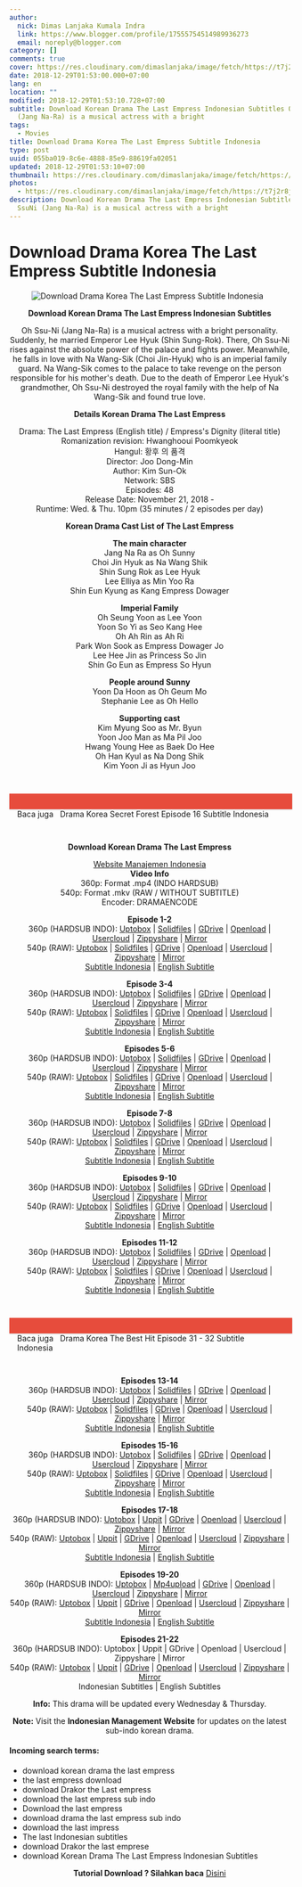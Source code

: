 ```yaml
---
author:
  nick: Dimas Lanjaka Kumala Indra
  link: https://www.blogger.com/profile/17555754514989936273
  email: noreply@blogger.com
category: []
comments: true
cover: https://res.cloudinary.com/dimaslanjaka/image/fetch/https://t7j2r8j8.stackpathcdn.com/wp-content/uploads/2018/11/Download-Drama-Korea-The-Last-Empress-Subtitle-Indonesia-678x381.jpg
date: 2018-12-29T01:53:00.000+07:00
lang: en
location: ""
modified: 2018-12-29T01:53:10.728+07:00
subtitle: Download Korean Drama The Last Empress Indonesian Subtitles Oh SsuNi
  (Jang Na-Ra) is a musical actress with a bright
tags:
  - Movies
title: Download Drama Korea The Last Empress Subtitle Indonesia
type: post
uuid: 055ba019-8c6e-4888-85e9-88619fa02051
updated: 2018-12-29T01:53:10+07:00
thumbnail: https://res.cloudinary.com/dimaslanjaka/image/fetch/https://t7j2r8j8.stackpathcdn.com/wp-content/uploads/2018/11/Download-Drama-Korea-The-Last-Empress-Subtitle-Indonesia-678x381.jpg
photos:
  - https://res.cloudinary.com/dimaslanjaka/image/fetch/https://t7j2r8j8.stackpathcdn.com/wp-content/uploads/2018/11/Download-Drama-Korea-The-Last-Empress-Subtitle-Indonesia-678x381.jpg
description: Download Korean Drama The Last Empress Indonesian Subtitles Oh
  SsuNi (Jang Na-Ra) is a musical actress with a bright
---
```


<h1 for="title" class="notranslate">Download Drama Korea The Last Empress Subtitle Indonesia</h1>  <div>  <div class="entry-content clearfix">  <figure class="entry-thumbnail"><img src="https://res.cloudinary.com/dimaslanjaka/image/fetch/https://t7j2r8j8.stackpathcdn.com/wp-content/uploads/2018/11/Download-Drama-Korea-The-Last-Empress-Subtitle-Indonesia-678x381.jpg" alt="Download Drama Korea The Last Empress Subtitle Indonesia" title="Download Korean Drama The Last Empress Indonesian Subtitles" class="notranslate"></figure><p style="text-align: center;"> <span class="notranslate"> <strong>Download Korean Drama The Last Empress Indonesian Subtitles</strong></span> </p>  <p style="text-align: center;"> <span class="notranslate"> Oh Ssu-Ni (Jang Na-Ra) is a musical actress with a bright personality.</span> <span class="notranslate"> Suddenly, he married Emperor Lee Hyuk (Shin Sung-Rok).</span> <span class="notranslate"> There, Oh Ssu-Ni rises against the absolute power of the palace and fights power.</span> <span class="notranslate"> Meanwhile, he falls in love with Na Wang-Sik (Choi Jin-Hyuk) who is an imperial family guard.</span> <span class="notranslate"> Na Wang-Sik comes to the palace to take revenge on the person responsible for his mother's death.</span> <span class="notranslate"> Due to the death of Emperor Lee Hyuk's grandmother, Oh Ssu-Ni destroyed the royal family with the help of Na Wang-Sik and found true love.</span> </p>  <p style="text-align: center;"> <span class="notranslate"> <strong>Details Korean Drama The Last Empress</strong></span> </p>  <p style="text-align: center;"> <span class="notranslate"> Drama: The Last Empress (English title) / Empress's Dignity (literal title)</span> <br><span class="notranslate"> Romanization revision: Hwanghooui Poomkyeok</span> <br><span class="notranslate"> Hangul: 황후 의 품격</span> <br><span class="notranslate"> Director: Joo Dong-Min</span> <br><span class="notranslate"> Author: Kim Sun-Ok</span> <br><span class="notranslate"> Network: SBS</span> <br><span class="notranslate"> Episodes: 48</span> <br><span class="notranslate"> Release Date: November 21, 2018 -</span> <br><span class="notranslate"> Runtime: Wed.</span> <span class="notranslate"> &amp; Thu.</span> <span class="notranslate"> 10pm (35 minutes / 2 episodes per day)</span> </p>  <p style="text-align: center;"> <span class="notranslate"> <strong>Korean Drama Cast List of The Last Empress</strong></span> </p>  <p style="text-align: center;"> <span class="notranslate"> <strong>The main character</strong></span> <br><span class="notranslate"> Jang Na Ra as Oh Sunny</span> <br><span class="notranslate"> Choi Jin Hyuk as Na Wang Shik</span> <br><span class="notranslate"> Shin Sung Rok as Lee Hyuk</span> <br><span class="notranslate"> Lee Elliya as Min Yoo Ra</span> <br><span class="notranslate"> Shin Eun Kyung as Kang Empress Dowager</span> </p>  <p style="text-align: center;"> <span class="notranslate"> <strong>Imperial Family</strong></span> <br><span class="notranslate"> Oh Seung Yoon as Lee Yoon</span> <br><span class="notranslate"> Yoon So Yi as Seo Kang Hee</span> <br><span class="notranslate"> Oh Ah Rin as Ah Ri</span> <br><span class="notranslate"> Park Won Sook as Empress Dowager Jo</span> <br><span class="notranslate"> Lee Hee Jin as Princess So Jin</span> <br><span class="notranslate"> Shin Go Eun as Empress So Hyun</span> </p>  <p style="text-align: center;"> <span class="notranslate"> <strong>People around Sunny</strong></span> <br><span class="notranslate"> Yoon Da Hoon as Oh Geum Mo</span> <br><span class="notranslate"> Stephanie Lee as Oh Hello</span> </p>  <p style="text-align: center;"> <span class="notranslate"> <strong>Supporting cast</strong></span> <br><span class="notranslate"> Kim Myung Soo as Mr. Byun</span> <br><span class="notranslate"> Yoon Joo Man as Ma Pil Joo</span> <br><span class="notranslate"> Hwang Young Hee as Baek Do Hee</span> <br><span class="notranslate"> Oh Han Kyul as Na Dong Shik</span> <br><span class="notranslate"> Kim Yoon Ji as Hyun Joo</span> </p>  <div style="clear:both; margin-top:3em; margin-bottom:3em;" class="notranslate"> <a href="https://webmanajemen.com/search/?q=drama%20korea%20secret%20forest" target="_blank" class="notranslate u6d2f4d93ee3c97fb61f90dcb6b7e2423" data-wpel-link="internal"></a> <style>.u6d2f4d93ee3c97fb61f90dcb6b7e2423{padding:0;margin:0;padding-top:1em!important;padding-bottom:1em!important;width:100%;display:block;font-weight:700;background-color:#E74C3C;border:0!important;border-left:4px solid #E74C3C!important;box-shadow:0 1px 2px rgba(0,0,0,.17);-moz-box-shadow:0 1px 2px rgba(0,0,0,.17);-o-box-shadow:0 1px 2px rgba(0,0,0,.17);-webkit-box-shadow:0 1px 2px rgba(0,0,0,.17);text-decoration:none}.u6d2f4d93ee3c97fb61f90dcb6b7e2423:active,.u6d2f4d93ee3c97fb61f90dcb6b7e2423:hover{opacity:1;transition:opacity 250ms;webkit-transition:opacity 250ms;text-decoration:none}.u6d2f4d93ee3c97fb61f90dcb6b7e2423{transition:background-color 250ms;webkit-transition:background-color 250ms;opacity:1;transition:opacity 250ms;webkit-transition:opacity 250ms}.u6d2f4d93ee3c97fb61f90dcb6b7e2423 .ctaText{font-weight:700;color:#000;text-decoration:none;font-size:16px}.u6d2f4d93ee3c97fb61f90dcb6b7e2423 .postTitle{color:#ECF0F1;text-decoration:underline!important;font-size:16px}.u6d2f4d93ee3c97fb61f90dcb6b7e2423:hover .postTitle{text-decoration:underline!important}</style>  <div style="padding-left:1em; padding-right:1em;" class="notranslate"> <span class="notranslate ctaText">Baca juga</span> &nbsp; <span class="notranslate postTitle">Drama Korea Secret Forest Episode 16 Subtitle Indonesia</span> </div>  </div>  <p style="text-align: center;"> <span class="notranslate"> <strong>Download Korean Drama The Last Empress</strong></span> </p>  <p style="text-align: center;"> <a href="https://webmanajemen.com/search/?q=" data-wpel-link="internal" class="notranslate" target="_blank">Website Manajemen Indonesia</a> <br><span class="notranslate"> <strong>Video Info</strong></span> <br><span class="notranslate"> 360p: Format .mp4 (INDO HARDSUB)</span> <br><span class="notranslate"> 540p: Format .mkv (RAW / WITHOUT SUBTITLE)</span> <br><span class="notranslate"> Encoder: DRAMAENCODE</span> </p>  <p style="text-align: center;"> <span class="notranslate"> <strong>Episode 1-2</strong></span> <strong><br></strong> <span class="notranslate"> 360p (HARDSUB INDO): <a href="https://uptobox.com/2q8sp8yq70r4" data-wpel-link="external" target="_blank" rel="noopener noreferer nofollow" class="notranslate">Uptobox</a> |</span> <span class="notranslate"> <a href="http://www.solidfiles.com/v/Najak3BY3MZZ7" data-wpel-link="external" target="_blank" rel="noopener noreferer nofollow" class="notranslate">Solidfiles</a> |</span> <span class="notranslate"> <a href="https://drive.google.com/uc?id=1kfYURR3s-TMDd621ejZN3Nt746Ju4oqh&amp;export=download" data-wpel-link="external" target="_blank" rel="noopener noreferer nofollow" class="notranslate">GDrive</a> |</span> <span class="notranslate"> <a href="" data-wpel-link="external" target="_blank" rel="nofollow noopener noreferrer" class="notranslate">Openload</a> |</span> <span class="notranslate"> <a href="https://userscloud.com/ymdpehc1ss5d" data-wpel-link="external" target="_blank" rel="noopener noreferer nofollow" class="notranslate">Usercloud</a> |</span> <span class="notranslate"> <a href="https://www68.zippyshare.com/v/3IQdvFqy/file.html" data-wpel-link="external" target="_blank" rel="noopener noreferer nofollow" class="notranslate">Zippyshare</a> |</span> <a href="https://mirrorace.com/m/29u9x" data-wpel-link="external" target="_blank" rel="noopener noreferer nofollow" class="notranslate">Mirror</a> <br><span class="notranslate"> 540p (RAW): <a href="https://uptobox.com/vxnc4m1bz9mc" data-wpel-link="external" target="_blank" rel="noopener noreferer nofollow" class="notranslate">Uptobox</a> |</span> <span class="notranslate"> <a href="http://www.solidfiles.com/v/2GZr7yaxNwpDK" data-wpel-link="external" target="_blank" rel="noopener noreferer nofollow" class="notranslate">Solidfiles</a> |</span> <span class="notranslate"> <a href="https://drive.google.com/uc?id=1AWBEO4ywZPV5VqoP56PVxVXPLy-00o4N&amp;export=download" data-wpel-link="external" target="_blank" rel="noopener noreferer nofollow" class="notranslate">GDrive</a> |</span> <span class="notranslate"> <a href="" data-wpel-link="external" target="_blank" rel="nofollow noopener noreferrer" class="notranslate">Openload</a> |</span> <span class="notranslate"> <a href="https://userscloud.com/pzh9xc9yxs2j" data-wpel-link="external" target="_blank" rel="noopener noreferer nofollow" class="notranslate">Usercloud</a> |</span> <span class="notranslate"> <a href="https://www54.zippyshare.com/v/NDXEIwT4/file.html" data-wpel-link="external" target="_blank" rel="noopener noreferer nofollow" class="notranslate">Zippyshare</a> |</span> <a href="https://mirrorace.com/m/2Pqro" data-wpel-link="external" target="_blank" rel="noopener noreferer nofollow" class="notranslate">Mirror</a> <br><span class="notranslate"> <a href="https://subscene.com/subtitles/the-last-empress-empress-dignity-hwanghooui-poomkyeok/indonesian/1886236" data-wpel-link="external" target="_blank" rel="noopener noreferer nofollow" class="notranslate">Subtitle Indonesia</a> |</span> <a href="https://subscene.com/subtitles/the-last-empress-empress-dignity-hwanghooui-poomkyeok/english/1885939" data-wpel-link="external" target="_blank" rel="noopener noreferer nofollow" class="notranslate">English Subtitle</a> </p>  <p style="text-align: center;"> <span class="notranslate"> <strong>Episode 3-4</strong></span> <strong><br></strong> <span class="notranslate"> 360p (HARDSUB INDO): <a href="https://uptobox.com/eemwd5t5pnjp" data-wpel-link="external" target="_blank" rel="noopener noreferer nofollow" class="notranslate">Uptobox</a> |</span> <span class="notranslate"> <a href="http://www.solidfiles.com/v/VB4KddZp4Bg4j" data-wpel-link="external" target="_blank" rel="noopener noreferer nofollow" class="notranslate">Solidfiles</a> |</span> <span class="notranslate"> <a href="https://drive.google.com/uc?id=1GKMyAYGKmOBOtSGEk3PGlEtHKQLws9mF&amp;export=download" data-wpel-link="external" target="_blank" rel="noopener noreferer nofollow" class="notranslate">GDrive</a> |</span> <span class="notranslate"> <a href="" data-wpel-link="external" target="_blank" rel="nofollow noopener noreferrer" class="notranslate">Openload</a> |</span> <span class="notranslate"> <a href="https://userscloud.com/neg7dmmes0vm" data-wpel-link="external" target="_blank" rel="noopener noreferer nofollow" class="notranslate">Usercloud</a> |</span> <span class="notranslate"> <a href="https://www56.zippyshare.com/v/GHDIyqEx/file.html" data-wpel-link="external" target="_blank" rel="noopener noreferer nofollow" class="notranslate">Zippyshare</a> |</span> <a href="https://mirrorace.com/m/1tx3v" data-wpel-link="external" target="_blank" rel="noopener noreferer nofollow" class="notranslate">Mirror</a> <br><span class="notranslate"> 540p (RAW): <a href="https://uptobox.com/yvkcjgpvhki2" data-wpel-link="external" target="_blank" rel="noopener noreferer nofollow" class="notranslate">Uptobox</a> |</span> <span class="notranslate"> <a href="http://www.solidfiles.com/v/RKjKPmqgaVPGY" data-wpel-link="external" target="_blank" rel="noopener noreferer nofollow" class="notranslate">Solidfiles</a> |</span> <span class="notranslate"> <a href="https://drive.google.com/uc?id=1B4cfJbcxKRYVr_zJJZaL3KqOuu_YueDb&amp;export=download" data-wpel-link="external" target="_blank" rel="noopener noreferer nofollow" class="notranslate">GDrive</a> |</span> <span class="notranslate"> <a href="" data-wpel-link="external" target="_blank" rel="nofollow noopener noreferrer" class="notranslate">Openload</a> |</span> <span class="notranslate"> <a href="https://userscloud.com/0v8x0uxcrmok" data-wpel-link="external" target="_blank" rel="noopener noreferer nofollow" class="notranslate">Usercloud</a> |</span> <span class="notranslate"> <a href="https://www86.zippyshare.com/v/Ro78KNkX/file.html" data-wpel-link="external" target="_blank" rel="noopener noreferer nofollow" class="notranslate">Zippyshare</a> |</span> <a href="https://mirrorace.com/m/29u5f" data-wpel-link="external" target="_blank" rel="noopener noreferer nofollow" class="notranslate">Mirror</a> <br><span class="notranslate"> <a href="https://subscene.com/subtitles/the-last-empress-empress-dignity-hwanghooui-poomkyeok/indonesian/1886808" data-wpel-link="external" target="_blank" rel="noopener noreferer nofollow" class="notranslate">Subtitle Indonesia</a> |</span> <a href="https://subscene.com/subtitles/the-last-empress-empress-dignity-hwanghooui-poomkyeok/english/1886471" data-wpel-link="external" target="_blank" rel="noopener noreferer nofollow" class="notranslate">English Subtitle</a> </p>  <p style="text-align: center;"> <span class="notranslate"> <strong>Episodes 5-6</strong></span> <strong><br></strong> <span class="notranslate"> 360p (HARDSUB INDO): <a href="https://uptobox.com/nm9ek66i744c" data-wpel-link="external" target="_blank" rel="noopener noreferer nofollow" class="notranslate">Uptobox</a> |</span> <span class="notranslate"> <a href="http://www.solidfiles.com/v/AnwV5853a6M3D" data-wpel-link="external" target="_blank" rel="noopener noreferer nofollow" class="notranslate">Solidfiles</a> |</span> <span class="notranslate"> <a href="https://drive.google.com/uc?id=1Hh-lIocli-vtnJ0uiFN44ukWO7p_19Mm&amp;export=download" data-wpel-link="external" target="_blank" rel="noopener noreferer nofollow" class="notranslate">GDrive</a> |</span> <span class="notranslate"> <a href="" data-wpel-link="external" target="_blank" rel="nofollow noopener noreferrer" class="notranslate">Openload</a> |</span> <span class="notranslate"> <a href="https://userscloud.com/mvqqkdm0p8if" data-wpel-link="external" target="_blank" rel="noopener noreferer nofollow" class="notranslate">Usercloud</a> |</span> <span class="notranslate"> <a href="https://www62.zippyshare.com/v/IlyZUzjO/file.html" data-wpel-link="external" target="_blank" rel="noopener noreferer nofollow" class="notranslate">Zippyshare</a> |</span> <a href="https://mirrorace.com/m/4Rq5C" data-wpel-link="external" target="_blank" rel="noopener noreferer nofollow" class="notranslate">Mirror</a> <br><span class="notranslate"> 540p (RAW): <a href="https://uptobox.com/hzpvuf5keoqm" data-wpel-link="external" target="_blank" rel="noopener noreferer nofollow" class="notranslate">Uptobox</a> |</span> <span class="notranslate"> <a href="http://www.solidfiles.com/v/e8ReLZe5akD5B" data-wpel-link="external" target="_blank" rel="noopener noreferer nofollow" class="notranslate">Solidfiles</a> |</span> <span class="notranslate"> <a href="https://drive.google.com/uc?id=1XefSOChI8pYTHOtxECvRVIumXq-JWheh&amp;export=download" data-wpel-link="external" target="_blank" rel="noopener noreferer nofollow" class="notranslate">GDrive</a> |</span> <span class="notranslate"> <a href="" data-wpel-link="external" target="_blank" rel="nofollow noopener noreferrer" class="notranslate">Openload</a> |</span> <span class="notranslate"> <a href="https://userscloud.com/9n04bb3yey6n" data-wpel-link="external" target="_blank" rel="noopener noreferer nofollow" class="notranslate">Usercloud</a> |</span> <span class="notranslate"> <a href="https://www23.zippyshare.com/v/tEpXgeQ8/file.html" data-wpel-link="external" target="_blank" rel="noopener noreferer nofollow" class="notranslate">Zippyshare</a> |</span> <a href="https://mirrorace.com/m/3vuhg" data-wpel-link="external" target="_blank" rel="noopener noreferer nofollow" class="notranslate">Mirror</a> <br><span class="notranslate"> <a href="https://subscene.com/subtitles/the-last-empress-empress-dignity-hwanghooui-poomkyeok/indonesian/1890249" data-wpel-link="external" target="_blank" rel="noopener noreferer nofollow" class="notranslate">Subtitle Indonesia</a> |</span> <a href="https://subscene.com/subtitles/the-last-empress-empress-dignity-hwanghooui-poomkyeok/english/1889969" data-wpel-link="external" target="_blank" rel="noopener noreferer nofollow" class="notranslate">English Subtitle</a> </p>  <p style="text-align: center;"> <span class="notranslate"> <strong>Episode 7-8</strong></span> <strong><br></strong> <span class="notranslate"> 360p (HARDSUB INDO): <a href="https://uptobox.com/9mil9tgvt910" data-wpel-link="external" target="_blank" rel="noopener noreferer nofollow" class="notranslate">Uptobox</a> |</span> <span class="notranslate"> <a href="http://www.solidfiles.com/v/vDpdyAXevenLz" data-wpel-link="external" target="_blank" rel="noopener noreferer nofollow" class="notranslate">Solidfiles</a> |</span> <span class="notranslate"> <a href="https://drive.google.com/uc?id=1IUVZIBrB5_TJYfvIa0iYG3LUx9qBGVyz&amp;export=download" data-wpel-link="external" target="_blank" rel="noopener noreferer nofollow" class="notranslate">GDrive</a> |</span> <span class="notranslate"> <a href="" data-wpel-link="external" target="_blank" rel="nofollow noopener noreferrer" class="notranslate">Openload</a> |</span> <span class="notranslate"> <a href="https://userscloud.com/ncpxzil6po31" data-wpel-link="external" target="_blank" rel="noopener noreferer nofollow" class="notranslate">Usercloud</a> |</span> <span class="notranslate"> <a href="https://www4.zippyshare.com/v/Cj0fMbLn/file.html" data-wpel-link="external" target="_blank" rel="noopener noreferer nofollow" class="notranslate">Zippyshare</a> |</span> <a href="https://mirrorace.com/m/4bt5g" data-wpel-link="external" target="_blank" rel="noopener noreferer nofollow" class="notranslate">Mirror</a> <br><span class="notranslate"> 540p (RAW): <a href="https://uptobox.com/cqo5xlu83zyd" data-wpel-link="external" target="_blank" rel="noopener noreferer nofollow" class="notranslate">Uptobox</a> |</span> <span class="notranslate"> <a href="http://www.solidfiles.com/v/3PMv5yrZzw8rL" data-wpel-link="external" target="_blank" rel="noopener noreferer nofollow" class="notranslate">Solidfiles</a> |</span> <span class="notranslate"> <a href="https://drive.google.com/uc?id=1OAFBeKk79XfZfLd-m6WMk20uOG3p93Rr&amp;export=download" data-wpel-link="external" target="_blank" rel="noopener noreferer nofollow" class="notranslate">GDrive</a> |</span> <span class="notranslate"> <a href="" data-wpel-link="external" target="_blank" rel="nofollow noopener noreferrer" class="notranslate">Openload</a> |</span> <span class="notranslate"> <a href="https://userscloud.com/7wqjqpel2bfb" data-wpel-link="external" target="_blank" rel="noopener noreferer nofollow" class="notranslate">Usercloud</a> |</span> <span class="notranslate"> <a href="https://www36.zippyshare.com/v/ZR4vBvdb/file.html" data-wpel-link="external" target="_blank" rel="noopener noreferer nofollow" class="notranslate">Zippyshare</a> |</span> <a href="https://mirrorace.com/m/4bsA1" data-wpel-link="external" target="_blank" rel="noopener noreferer nofollow" class="notranslate">Mirror</a> <br><span class="notranslate"> <a href="https://subscene.com/subtitles/the-last-empress-empress-dignity-hwanghooui-poomkyeok/indonesian/1890842" data-wpel-link="external" target="_blank" rel="noopener noreferer nofollow" class="notranslate">Subtitle Indonesia</a> |</span> <a href="https://subscene.com/subtitles/the-last-empress-empress-dignity-hwanghooui-poomkyeok/english/1890527" data-wpel-link="external" target="_blank" rel="noopener noreferer nofollow" class="notranslate">English Subtitle</a> </p>  <p style="text-align: center;"> <span class="notranslate"> <strong>Episodes 9-10</strong></span> <strong><br></strong> <span class="notranslate"> 360p (HARDSUB INDO): <a href="https://uptobox.com/f7br001efnl2" data-wpel-link="external" target="_blank" rel="noopener noreferer nofollow" class="notranslate">Uptobox</a> |</span> <span class="notranslate"> <a href="http://www.solidfiles.com/v/GGGNNGANGxjBK" data-wpel-link="external" target="_blank" rel="noopener noreferer nofollow" class="notranslate">Solidfiles</a> |</span> <span class="notranslate"> <a href="https://drive.google.com/uc?id=11EpN1_57f2oYYaqlLMKm3EwV5SpG9xjP&amp;export=download" data-wpel-link="external" target="_blank" rel="noopener noreferer nofollow" class="notranslate">GDrive</a> |</span> <span class="notranslate"> <a href="" data-wpel-link="external" target="_blank" rel="nofollow noopener noreferrer" class="notranslate">Openload</a> |</span> <span class="notranslate"> <a href="https://userscloud.com/3qto8lxfa9ft" data-wpel-link="external" target="_blank" rel="noopener noreferer nofollow" class="notranslate">Usercloud</a> |</span> <span class="notranslate"> <a href="https://www13.zippyshare.com/v/o9AcG7UP/file.html" data-wpel-link="external" target="_blank" rel="noopener noreferer nofollow" class="notranslate">Zippyshare</a> |</span> <a href="https://mirrorace.com/m/4bybx" data-wpel-link="external" target="_blank" rel="noopener noreferer nofollow" class="notranslate">Mirror</a> <br><span class="notranslate"> 540p (RAW): <a href="https://uptobox.com/bx0sdy3nog2i" data-wpel-link="external" target="_blank" rel="noopener noreferer nofollow" class="notranslate">Uptobox</a> |</span> <span class="notranslate"> <a href="http://www.solidfiles.com/v/ZQQRjdwVpja3d" data-wpel-link="external" target="_blank" rel="noopener noreferer nofollow" class="notranslate">Solidfiles</a> |</span> <span class="notranslate"> <a href="https://drive.google.com/uc?id=19-rfcRdCzoTJBfPxx6rwy_3Of3yL1itQ&amp;export=download" data-wpel-link="external" target="_blank" rel="noopener noreferer nofollow" class="notranslate">GDrive</a> |</span> <span class="notranslate"> <a href="" data-wpel-link="external" target="_blank" rel="nofollow noopener noreferrer" class="notranslate">Openload</a> |</span> <span class="notranslate"> <a href="https://userscloud.com/ujeowy2wookw" data-wpel-link="external" target="_blank" rel="noopener noreferer nofollow" class="notranslate">Usercloud</a> |</span> <span class="notranslate"> <a href="https://www99.zippyshare.com/v/vDz2YvNV/file.html" data-wpel-link="external" target="_blank" rel="noopener noreferer nofollow" class="notranslate">Zippyshare</a> |</span> <a href="https://mirrorace.com/m/3vA1x" data-wpel-link="external" target="_blank" rel="noopener noreferer nofollow" class="notranslate">Mirror</a> <br><span class="notranslate"> <a href="https://subscene.com/subtitles/the-last-empress-empress-dignity-hwanghooui-poomkyeok/indonesian/1894131" data-wpel-link="external" target="_blank" rel="noopener noreferer nofollow" class="notranslate">Subtitle Indonesia</a> |</span> <a href="https://subscene.com/subtitles/the-last-empress-empress-dignity-hwanghooui-poomkyeok/english/1893909" data-wpel-link="external" target="_blank" rel="noopener noreferer nofollow" class="notranslate">English Subtitle</a> </p>  <p style="text-align: center;"> <span class="notranslate"> <strong>Episodes 11-12</strong></span> <strong><br></strong> <span class="notranslate"> 360p (HARDSUB INDO): <a href="https://uptobox.com/mhy0rgx382pg" data-wpel-link="external" target="_blank" rel="noopener noreferer nofollow" class="notranslate">Uptobox</a> |</span> <span class="notranslate"> <a href="http://www.solidfiles.com/v/r66k82gNwrMBx" data-wpel-link="external" target="_blank" rel="noopener noreferer nofollow" class="notranslate">Solidfiles</a> |</span> <span class="notranslate"> <a href="https://drive.google.com/uc?id=1zla1rtPSWmU5VB3z4fiApPT9ep-OKvKR&amp;export=download" data-wpel-link="external" target="_blank" rel="noopener noreferer nofollow" class="notranslate">GDrive</a> |</span> <span class="notranslate"> <a href="" data-wpel-link="external" target="_blank" rel="nofollow noopener noreferrer" class="notranslate">Openload</a> |</span> <span class="notranslate"> <a href="https://userscloud.com/mrs0fu5itdh4" data-wpel-link="external" target="_blank" rel="noopener noreferer nofollow" class="notranslate">Usercloud</a> |</span> <span class="notranslate"> <a href="https://www115.zippyshare.com/v/0Fko6i6r/file.html" data-wpel-link="external" target="_blank" rel="noopener noreferer nofollow" class="notranslate">Zippyshare</a> |</span> <a href="https://mirrorace.com/m/2PE69" data-wpel-link="external" target="_blank" rel="noopener noreferer nofollow" class="notranslate">Mirror</a> <br><span class="notranslate"> 540p (RAW): <a href="https://uptobox.com/vsu6qvd5s891" data-wpel-link="external" target="_blank" rel="noopener noreferer nofollow" class="notranslate">Uptobox</a> |</span> <span class="notranslate"> <a href="http://www.solidfiles.com/v/mXXakZqn42pwW" data-wpel-link="external" target="_blank" rel="noopener noreferer nofollow" class="notranslate">Solidfiles</a> |</span> <span class="notranslate"> <a href="https://drive.google.com/uc?id=1KV1oBarV0HUTqBgTGiqCVPxSEJFGZ2zj&amp;export=download" data-wpel-link="external" target="_blank" rel="noopener noreferer nofollow" class="notranslate">GDrive</a> |</span> <span class="notranslate"> <a href="" data-wpel-link="external" target="_blank" rel="nofollow noopener noreferrer" class="notranslate">Openload</a> |</span> <span class="notranslate"> <a href="https://userscloud.com/pyzaioh4gkoy" data-wpel-link="external" target="_blank" rel="noopener noreferer nofollow" class="notranslate">Usercloud</a> |</span> <span class="notranslate"> <a href="https://www105.zippyshare.com/v/NMWhwmWq/file.html" data-wpel-link="external" target="_blank" rel="noopener noreferer nofollow" class="notranslate">Zippyshare</a> |</span> <a href="https://mirrorace.com/m/5xt8x" data-wpel-link="external" target="_blank" rel="noopener noreferer nofollow" class="notranslate">Mirror</a> <br><span class="notranslate"> <a href="https://subscene.com/subtitles/the-last-empress-empress-dignity-hwanghooui-poomkyeok/indonesian/1894610" data-wpel-link="external" target="_blank" rel="noopener noreferer nofollow" class="notranslate">Subtitle Indonesia</a> |</span> <a href="https://subscene.com/subtitles/the-last-empress-empress-dignity-hwanghooui-poomkyeok/english/1894425" data-wpel-link="external" target="_blank" rel="noopener noreferer nofollow" class="notranslate">English Subtitle</a> </p>  <div style="clear:both; margin-top:3em; margin-bottom:3em;" class="notranslate"> <a href="https://webmanajemen.com/search/?q=drama%20korea%20the%20best%20hit" target="_blank" class="notranslate u0dfbc1cc736fd29c9c42df4a1e85d307" data-wpel-link="internal"></a> <style>.u0dfbc1cc736fd29c9c42df4a1e85d307{padding:0;margin:0;padding-top:1em!important;padding-bottom:1em!important;width:100%;display:block;font-weight:700;background-color:#E74C3C;border:0!important;border-left:4px solid #E74C3C!important;box-shadow:0 1px 2px rgba(0,0,0,.17);-moz-box-shadow:0 1px 2px rgba(0,0,0,.17);-o-box-shadow:0 1px 2px rgba(0,0,0,.17);-webkit-box-shadow:0 1px 2px rgba(0,0,0,.17);text-decoration:none}.u0dfbc1cc736fd29c9c42df4a1e85d307:active,.u0dfbc1cc736fd29c9c42df4a1e85d307:hover{opacity:1;transition:opacity 250ms;webkit-transition:opacity 250ms;text-decoration:none}.u0dfbc1cc736fd29c9c42df4a1e85d307{transition:background-color 250ms;webkit-transition:background-color 250ms;opacity:1;transition:opacity 250ms;webkit-transition:opacity 250ms}.u0dfbc1cc736fd29c9c42df4a1e85d307 .ctaText{font-weight:700;color:#000;text-decoration:none;font-size:16px}.u0dfbc1cc736fd29c9c42df4a1e85d307 .postTitle{color:#ECF0F1;text-decoration:underline!important;font-size:16px}.u0dfbc1cc736fd29c9c42df4a1e85d307:hover .postTitle{text-decoration:underline!important}</style>  <div style="padding-left:1em; padding-right:1em;" class="notranslate"> <span class="notranslate ctaText">Baca juga</span> &nbsp; <span class="notranslate postTitle">Drama Korea The Best Hit Episode 31 - 32 Subtitle Indonesia</span> </div>  </div>  <p style="text-align: center;"> <span class="notranslate"> <strong>Episodes 13-14</strong></span> <strong><br></strong> <span class="notranslate"> 360p (HARDSUB INDO): <a href="https://uptobox.com/ke3bb0x6qyo0" data-wpel-link="external" target="_blank" rel="noopener noreferer nofollow" class="notranslate">Uptobox</a> |</span> <span class="notranslate"> <a href="http://www.solidfiles.com/v/wRRg4AWnqeLwZ" data-wpel-link="external" target="_blank" rel="noopener noreferer nofollow" class="notranslate">Solidfiles</a> |</span> <span class="notranslate"> <a href="https://drive.google.com/uc?id=1V2Twqn5CW0z_tKJ3Tz5F7eJgNpWkLV76&amp;export=download" data-wpel-link="external" target="_blank" rel="noopener noreferer nofollow" class="notranslate">GDrive</a> |</span> <span class="notranslate"> <a href="" data-wpel-link="external" target="_blank" rel="nofollow noopener noreferrer" class="notranslate">Openload</a> |</span> <span class="notranslate"> <a href="https://userscloud.com/lp5uri9y0ba9" data-wpel-link="external" target="_blank" rel="noopener noreferer nofollow" class="notranslate">Usercloud</a> |</span> <span class="notranslate"> <a href="https://www92.zippyshare.com/v/MoXBBKQH/file.html" data-wpel-link="external" target="_blank" rel="noopener noreferer nofollow" class="notranslate">Zippyshare</a> |</span> <a href="https://mirrorace.com/m/4bEag" data-wpel-link="external" target="_blank" rel="noopener noreferer nofollow" class="notranslate">Mirror</a> <br><span class="notranslate"> 540p (RAW): <a href="https://uptobox.com/14by8we3kc6f" data-wpel-link="external" target="_blank" rel="noopener noreferer nofollow" class="notranslate">Uptobox</a> |</span> <span class="notranslate"> <a href="http://www.solidfiles.com/v/pWWPwam8djAap" data-wpel-link="external" target="_blank" rel="noopener noreferer nofollow" class="notranslate">Solidfiles</a> |</span> <span class="notranslate"> <a href="https://drive.google.com/uc?id=1_AoWuG8VwhUopebN3DwnIQ2Uan9xO1Lh&amp;export=download" data-wpel-link="external" target="_blank" rel="noopener noreferer nofollow" class="notranslate">GDrive</a> |</span> <span class="notranslate"> <a href="" data-wpel-link="external" target="_blank" rel="nofollow noopener noreferrer" class="notranslate">Openload</a> |</span> <span class="notranslate"> <a href="https://userscloud.com/ksrihwpvkh7t" data-wpel-link="external" target="_blank" rel="noopener noreferer nofollow" class="notranslate">Usercloud</a> |</span> <span class="notranslate"> <a href="https://www108.zippyshare.com/v/plhHQQYm/file.html" data-wpel-link="external" target="_blank" rel="noopener noreferer nofollow" class="notranslate">Zippyshare</a> |</span> <a href="https://mirrorace.com/m/3vG1b" data-wpel-link="external" target="_blank" rel="noopener noreferer nofollow" class="notranslate">Mirror</a> <br><span class="notranslate"> <a href="https://subscene.com/subtitles/the-last-empress-empress-dignity-hwanghooui-poomkyeok/indonesian/1897930" data-wpel-link="external" target="_blank" rel="noopener noreferer nofollow" class="notranslate">Subtitle Indonesia</a> |</span> <a href="https://subscene.com/subtitles/the-last-empress-empress-dignity-hwanghooui-poomkyeok/english/1897666" data-wpel-link="external" target="_blank" rel="noopener noreferer nofollow" class="notranslate">English Subtitle</a> </p>  <p style="text-align: center;"> <span class="notranslate"> <strong>Episodes 15-16</strong></span> <strong><br></strong> <span class="notranslate"> 360p (HARDSUB INDO): <a href="https://uptobox.com/a64e43t6dfb4" data-wpel-link="external" target="_blank" rel="noopener noreferer nofollow" class="notranslate">Uptobox</a> |</span> <span class="notranslate"> <a href="http://www.solidfiles.com/v/Na4Y7r2RWQRmk" data-wpel-link="external" target="_blank" rel="noopener noreferer nofollow" class="notranslate">Solidfiles</a> |</span> <span class="notranslate"> <a href="https://drive.google.com/uc?id=197Y9i7UCDm3nAvTvXdCMpgQdhboqH_ux&amp;export=download" data-wpel-link="external" target="_blank" rel="noopener noreferer nofollow" class="notranslate">GDrive</a> |</span> <span class="notranslate"> <a href="" data-wpel-link="external" target="_blank" rel="nofollow noopener noreferrer" class="notranslate">Openload</a> |</span> <span class="notranslate"> <a href="https://userscloud.com/c77p01nzj0mo" data-wpel-link="external" target="_blank" rel="noopener noreferer nofollow" class="notranslate">Usercloud</a> |</span> <span class="notranslate"> <a href="https://www28.zippyshare.com/v/xbe7KuCu/file.html" data-wpel-link="external" target="_blank" rel="noopener noreferer nofollow" class="notranslate">Zippyshare</a> |</span> <a href="https://mirrorace.com/m/3vHwN" data-wpel-link="external" target="_blank" rel="noopener noreferer nofollow" class="notranslate">Mirror</a> <br><span class="notranslate"> 540p (RAW): <a href="https://uptobox.com/pbjquzwro3dj" data-wpel-link="external" target="_blank" rel="noopener noreferer nofollow" class="notranslate">Uptobox</a> |</span> <span class="notranslate"> <a href="http://www.solidfiles.com/v/nGGrx4qnDMLg4" data-wpel-link="external" target="_blank" rel="noopener noreferer nofollow" class="notranslate">Solidfiles</a> |</span> <span class="notranslate"> <a href="https://drive.google.com/uc?id=1nutnOjrUJDbofqtfPVKTn6zttAUELfG6&amp;export=download" data-wpel-link="external" target="_blank" rel="noopener noreferer nofollow" class="notranslate">GDrive</a> |</span> <span class="notranslate"> <a href="" data-wpel-link="external" target="_blank" rel="nofollow noopener noreferrer" class="notranslate">Openload</a> |</span> <span class="notranslate"> <a href="https://userscloud.com/ju5rzl5hshyu" data-wpel-link="external" target="_blank" rel="noopener noreferer nofollow" class="notranslate">Usercloud</a> |</span> <span class="notranslate"> <a href="https://www55.zippyshare.com/v/Sh1kCUhQ/file.html" data-wpel-link="external" target="_blank" rel="noopener noreferer nofollow" class="notranslate">Zippyshare</a> |</span> <a href="https://mirrorace.com/m/5xzcC" data-wpel-link="external" target="_blank" rel="noopener noreferer nofollow" class="notranslate">Mirror</a> <br><span class="notranslate"> <a href="https://subscene.com/subtitles/the-last-empress-empress-dignity-hwanghooui-poomkyeok/indonesian/1898455" data-wpel-link="external" target="_blank" rel="noopener noreferer nofollow" class="notranslate">Subtitle Indonesia</a> |</span> <a href="https://subscene.com/subtitles/the-last-empress-empress-dignity-hwanghooui-poomkyeok/english/1898139" data-wpel-link="external" target="_blank" rel="noopener noreferer nofollow" class="notranslate">English Subtitle</a> </p>  <p style="text-align: center;"> <span class="notranslate"> <strong>Episodes 17-18</strong></span> <strong><br></strong> <span class="notranslate"> 360p (HARDSUB INDO): <a href="https://uptobox.com/zjj4b6msgwpf" data-wpel-link="external" target="_blank" rel="noopener noreferer nofollow" class="notranslate">Uptobox</a> |</span> <span class="notranslate"> <a href="http://uppit.com/e7gapt6nuf7l" data-wpel-link="external" target="_blank" rel="noopener noreferer nofollow" class="notranslate">Uppit</a> |</span> <span class="notranslate"> <a href="https://drive.google.com/uc?id=1k3ZbogKMqenzKUEspUpFJEZjZ0RDq3EV&amp;export=download" data-wpel-link="external" target="_blank" rel="noopener noreferer nofollow" class="notranslate">GDrive</a> |</span> <span class="notranslate"> <a href="" data-wpel-link="external" target="_blank" rel="nofollow noopener noreferrer" class="notranslate">Openload</a> |</span> <span class="notranslate"> <a href="https://userscloud.com/bc363cnvbod2" data-wpel-link="external" target="_blank" rel="noopener noreferer nofollow" class="notranslate">Usercloud</a> |</span> <span class="notranslate"> <a href="https://www26.zippyshare.com/v/3Dxj9IAJ/file.html" data-wpel-link="external" target="_blank" rel="noopener noreferer nofollow" class="notranslate">Zippyshare</a> |</span> <a href="https://mirrorace.com/m/4bKe7" data-wpel-link="external" target="_blank" rel="noopener noreferer nofollow" class="notranslate">Mirror</a> <br><span class="notranslate"> 540p (RAW): <a href="https://uptobox.com/tips9zlmqinn" data-wpel-link="external" target="_blank" rel="noopener noreferer nofollow" class="notranslate">Uptobox</a> |</span> <span class="notranslate"> <a href="http://uppit.com/f6r2axvqef6o" data-wpel-link="external" target="_blank" rel="noopener noreferer nofollow" class="notranslate">Uppit</a> |</span> <span class="notranslate"> <a href="https://drive.google.com/uc?id=1DR-mHcNu5QKMLOfABddI1DT6bmJwNGfE&amp;export=download" data-wpel-link="external" target="_blank" rel="noopener noreferer nofollow" class="notranslate">GDrive</a> |</span> <span class="notranslate"> <a href="" data-wpel-link="external" target="_blank" rel="nofollow noopener noreferrer" class="notranslate">Openload</a> |</span> <span class="notranslate"> <a href="https://userscloud.com/ygvflevdo8oo" data-wpel-link="external" target="_blank" rel="noopener noreferer nofollow" class="notranslate">Usercloud</a> |</span> <span class="notranslate"> <a href="https://www26.zippyshare.com/v/PuGA0Ln1/file.html" data-wpel-link="external" target="_blank" rel="noopener noreferer nofollow" class="notranslate">Zippyshare</a> |</span> <a href="https://mirrorace.com/m/3vM9o" data-wpel-link="external" target="_blank" rel="noopener noreferer nofollow" class="notranslate">Mirror</a> <br><span class="notranslate"> <a href="https://subscene.com/subtitles/the-last-empress-empress-dignity-hwanghooui-poomkyeok/indonesian/1901531" data-wpel-link="external" target="_blank" rel="noopener noreferer nofollow" class="notranslate">Subtitle Indonesia</a> |</span> <a href="https://subscene.com/subtitles/the-last-empress-empress-dignity-hwanghooui-poomkyeok/english/1901266" data-wpel-link="external" target="_blank" rel="noopener noreferer nofollow" class="notranslate">English Subtitle</a> </p>  <p style="text-align: center;"> <span class="notranslate"> <strong>Episodes 19-20</strong></span> <strong><br></strong> <span class="notranslate"> 360p (HARDSUB INDO): <a href="https://uptobox.com/zzpcwltfdgva" data-wpel-link="external" target="_blank" rel="noopener noreferer nofollow" class="notranslate">Uptobox</a> |</span> <span class="notranslate"> <a href="https://www.mp4upload.com/2rmaopdmgskx" data-wpel-link="external" target="_blank" rel="noopener noreferer nofollow" class="notranslate">Mp4upload</a> |</span> <span class="notranslate"> <a href="https://drive.google.com/uc?id=1N0vtlfDrTG0uAyFCaR2E-UEEerdOOFHu&amp;export=download" data-wpel-link="external" target="_blank" rel="noopener noreferer nofollow" class="notranslate">GDrive</a> |</span> <span class="notranslate"> <a href="" data-wpel-link="external" target="_blank" rel="nofollow noopener noreferrer" class="notranslate">Openload</a> |</span> <span class="notranslate"> <a href="https://userscloud.com/dz01zimmmbu8" data-wpel-link="external" target="_blank" rel="noopener noreferer nofollow" class="notranslate">Usercloud</a> |</span> <span class="notranslate"> <a href="https://www90.zippyshare.com/v/KBEq3B0T/file.html" data-wpel-link="external" target="_blank" rel="noopener noreferer nofollow" class="notranslate">Zippyshare</a> |</span> <a href="https://mirrorace.com/m/2PQ1k" data-wpel-link="external" target="_blank" rel="noopener noreferer nofollow" class="notranslate">Mirror</a> <br><span class="notranslate"> 540p (RAW): <a href="https://uptobox.com/b1lh4j7rfyru" data-wpel-link="external" target="_blank" rel="noopener noreferer nofollow" class="notranslate">Uptobox</a> |</span> <span class="notranslate"> <a href="http://uppit.com/8d1idrk4gdmd" data-wpel-link="external" target="_blank" rel="noopener noreferer nofollow" class="notranslate">Uppit</a> |</span> <span class="notranslate"> <a href="https://drive.google.com/uc?id=1c0kEo8W05oZ6HtmTSZTIBnWGI1rtaM5s&amp;export=download" data-wpel-link="external" target="_blank" rel="noopener noreferer nofollow" class="notranslate">GDrive</a> |</span> <span class="notranslate"> <a href="" data-wpel-link="external" target="_blank" rel="nofollow noopener noreferrer" class="notranslate">Openload</a> |</span> <span class="notranslate"> <a href="https://userscloud.com/cinb5wf3flm3" data-wpel-link="external" target="_blank" rel="noopener noreferer nofollow" class="notranslate">Usercloud</a> |</span> <span class="notranslate"> <a href="https://www75.zippyshare.com/v/1OAhTGP4/file.html" data-wpel-link="external" target="_blank" rel="noopener noreferer nofollow" class="notranslate">Zippyshare</a> |</span> <a href="https://mirrorace.com/m/29S0s" data-wpel-link="external" target="_blank" rel="noopener noreferer nofollow" class="notranslate">Mirror</a> <br><span class="notranslate"> <a href="https://subscene.com/subtitles/the-last-empress-empress-dignity-hwanghooui-poomkyeok/indonesian/1902059" data-wpel-link="external" target="_blank" rel="noopener noreferer nofollow" class="notranslate">Subtitle Indonesia</a> |</span> <a href="https://subscene.com/subtitles/the-last-empress-empress-dignity-hwanghooui-poomkyeok/english/1901761" data-wpel-link="external" target="_blank" rel="noopener noreferer nofollow" class="notranslate">English Subtitle</a> </p>  <p style="text-align: center;"> <span class="notranslate"> <strong>Episodes 21-22</strong></span> <strong><br></strong> <span class="notranslate"> 360p (HARDSUB INDO): Uptobox |</span> <span class="notranslate"> Uppit |</span> <span class="notranslate"> GDrive |</span> <span class="notranslate"> Openload |</span> <span class="notranslate"> Usercloud |</span> <span class="notranslate"> Zippyshare |</span> <span class="notranslate"> Mirror</span> <br><span class="notranslate"> 540p (RAW): <a href="https://uptobox.com/p9hpnqt2vowg" data-wpel-link="external" target="_blank" rel="noopener noreferer nofollow" class="notranslate">Uptobox</a> |</span> <span class="notranslate"> <a href="http://uppit.com/wn79y6ohkz97" data-wpel-link="external" target="_blank" rel="noopener noreferer nofollow" class="notranslate">Uppit</a> |</span> <span class="notranslate"> <a href="https://drive.google.com/uc?id=1eexbv2MEfcWs18rZgfCgB0v2WjQvzyRW&amp;export=download" data-wpel-link="external" target="_blank" rel="noopener noreferer nofollow" class="notranslate">GDrive</a> |</span> <span class="notranslate"> <a href="" data-wpel-link="external" target="_blank" rel="nofollow noopener noreferrer" class="notranslate">Openload</a> |</span> <span class="notranslate"> <a href="https://userscloud.com/sk895x76zcp6" data-wpel-link="external" target="_blank" rel="noopener noreferer nofollow" class="notranslate">Usercloud</a> |</span> <span class="notranslate"> <a href="https://www118.zippyshare.com/v/RktPlvjm/file.html" data-wpel-link="external" target="_blank" rel="noopener noreferer nofollow" class="notranslate">Zippyshare</a> |</span> <a href="https://mirrorace.com/m/1u01S" data-wpel-link="external" target="_blank" rel="noopener noreferer nofollow" class="notranslate">Mirror</a> <br><span class="notranslate"> Indonesian Subtitles |</span> <span class="notranslate"> English Subtitles</span> </p>  <p style="text-align: center;"> <span class="notranslate"> <strong>Info:</strong> This drama will be updated every Wednesday &amp; Thursday.</span> </p>  <p style="text-align: center;"> <span class="notranslate"> <strong>Note:</strong> Visit the <strong>Indonesian Management Website</strong> for updates on the latest sub-indo korean drama.</span> </p>  <h4> <span class="notranslate"> Incoming search terms:</span> </h4>  <ul>  <li> <span class="notranslate"> download korean drama the last empress</span> </li>  <li> <span class="notranslate"> the last empress download</span> </li>  <li> <span class="notranslate"> download Drakor the Last empress</span> </li>  <li> <span class="notranslate"> download the last empress sub indo</span> </li>  <li> <span class="notranslate"> Download the last empress</span> </li>  <li> <span class="notranslate"> download drama the last empress sub indo</span> </li>  <li> <span class="notranslate"> download the last impress</span> </li>  <li> <span class="notranslate"> The last Indonesian subtitles</span> </li>  <li> <span class="notranslate"> download Drakor the last emprese</span> </li>  <li> <span class="notranslate"> download Korean Drama The Last Empress Indonesian Subtitles</span> </li>  </ul>  <div class="notranslate code-block code-block-1" style="margin: 8px auto; text-align: center; display: block; clear: both;"> <b>Tutorial Download ? Silahkan baca</b> <a href="https://webmanajemen.com/search/?q=tutorial%20download%20di%20dramaencode" data-wpel-link="internal" class="notranslate" target="_blank">Disini</a> </div>  </div>  <!--original-->  </div>  <script src="https://codepen.io/dimaslanjaka/pen/aQRrbR.js"></script>